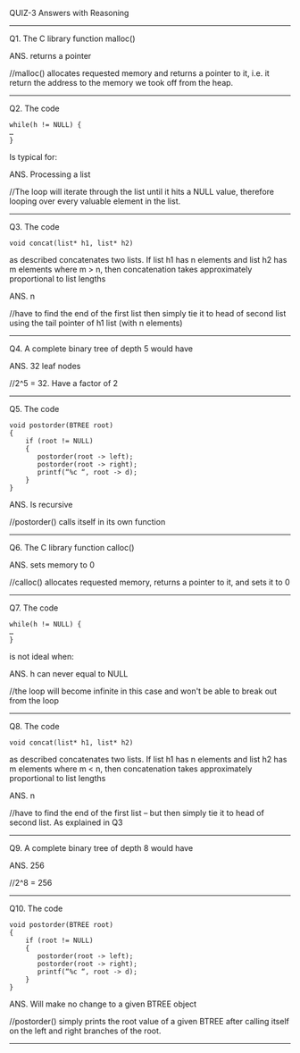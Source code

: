 QUIZ-3 Answers with Reasoning

********************************************************************************************************************************************

Q1. The C library function malloc()

ANS. returns a pointer

//malloc() allocates requested memory and returns a pointer to it, i.e. it return the address to the memory we took off from the heap.

********************************************************************************************************************************************

Q2. The code

    while(h != NULL) {
    …
    }
    
   Is typical for:
   
ANS. Processing a list

//The loop will iterate through the list until it hits a NULL value, therefore looping over every valuable element in the list.

********************************************************************************************************************************************

Q3. The code
    
    void concat(list* h1, list* h2)
    
   as described concatenates two lists. If list h1 has n elements and list h2 has m elements where m > n,  then concatenation 
   takes approximately proportional to list lengths
   
ANS. n

//have to find the end of the first list then simply tie it to head of second list using the tail pointer of h1 list (with n elements)

********************************************************************************************************************************************

Q4. A complete binary tree of depth 5 would have

ANS. 32 leaf nodes

//2^5 = 32. Have a factor of 2

********************************************************************************************************************************************

Q5. The code

    void postorder(BTREE root)
    {
        if (root != NULL)
        {
           postorder(root -> left);
           postorder(root -> right);
           printf(“%c “, root -> d);
        }
    }
    
ANS. Is recursive

//postorder() calls itself in its own function

********************************************************************************************************************************************
   
Q6. The C library function calloc()

ANS. sets memory to 0

//calloc() allocates requested memory, returns a pointer to it, and sets it to 0

********************************************************************************************************************************************

Q7. The code

    while(h != NULL) {
    …
    }
    
   is not ideal when:

ANS. h can never equal to NULL

//the loop will become infinite in this case and won't be able to break out from the loop

********************************************************************************************************************************************

Q8. The code

    void concat(list* h1, list* h2)
    
   as described concatenates two lists. If list h1 has n elements and list h2 has m elements where m < n,  then concatenation
   takes approximately proportional to list lengths
    
ANS. n

//have to find the end of the first list – but then simply tie it to head of second list. As explained in Q3

********************************************************************************************************************************************

Q9. A complete binary tree of depth 8 would have

ANS. 256

//2^8 = 256

********************************************************************************************************************************************

Q10. The code

    void postorder(BTREE root)
    {
        if (root != NULL)
        {
           postorder(root -> left);
           postorder(root -> right);
           printf(“%c “, root -> d);
        }
    }
    
ANS. Will make no change to a given BTREE object

//postorder() simply prints the root value of a given BTREE after calling itself on the left and right branches of the root.

********************************************************************************************************************************************
